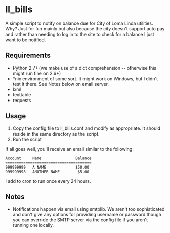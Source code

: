 # ll_bills
A simple script to notify on balance due for City of Loma Linda utilities.  Why?  Just for fun mainly but also because the city doesn't support auto pay and rather than needing to log in to the site to check for a balance I just want to be notified.

## Requirements

* Python 2.7+ (we make use of a dict comprehension -- otherwise this might run fine on 2.6+)
* *nix environment of some sort.  It might work on Windows, but I didn't test it there.  See Notes below on email server.
* lxml
* texttable
* requests

## Usage

1. Copy the config file to ll_bills.conf and modify as appropriate.  It should reside in the same directory as the script.
2. Run the script

If all goes well, you'll receive an email similar to the following:

```
Account     Name               Balance
======================================
999999999   A NAME             $50.00
999999998   ANOTHER NAME        $5.00
```

I add to cron to run once every 24 hours.

## Notes

* Notifications happen via email using smtplib.  We aren't too sophisticated and don't give any options for providing username or password though you can override the SMTP server via the config file if you aren't running one locally.
